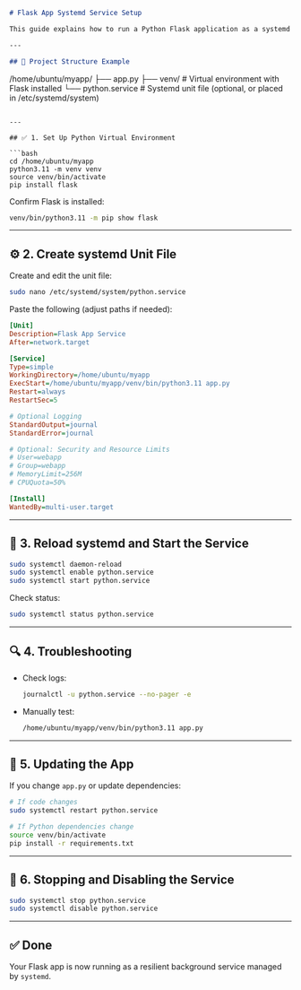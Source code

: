 ```markdown
# Flask App Systemd Service Setup

This guide explains how to run a Python Flask application as a systemd service using a virtual environment.

---

## 🧱 Project Structure Example

```

/home/ubuntu/myapp/
├── app.py
├── venv/                  # Virtual environment with Flask installed
└── python.service         # Systemd unit file (optional, or placed in /etc/systemd/system)

````

---

## ✅ 1. Set Up Python Virtual Environment

```bash
cd /home/ubuntu/myapp
python3.11 -m venv venv
source venv/bin/activate
pip install flask
````

Confirm Flask is installed:

```bash
venv/bin/python3.11 -m pip show flask
```

---

## ⚙️ 2. Create systemd Unit File

Create and edit the unit file:

```bash
sudo nano /etc/systemd/system/python.service
```

Paste the following (adjust paths if needed):

```ini
[Unit]
Description=Flask App Service
After=network.target

[Service]
Type=simple
WorkingDirectory=/home/ubuntu/myapp
ExecStart=/home/ubuntu/myapp/venv/bin/python3.11 app.py
Restart=always
RestartSec=5

# Optional Logging
StandardOutput=journal
StandardError=journal

# Optional: Security and Resource Limits
# User=webapp
# Group=webapp
# MemoryLimit=256M
# CPUQuota=50%

[Install]
WantedBy=multi-user.target
```

---

## 🔄 3. Reload systemd and Start the Service

```bash
sudo systemctl daemon-reload
sudo systemctl enable python.service
sudo systemctl start python.service
```

Check status:

```bash
sudo systemctl status python.service
```

---

## 🔍 4. Troubleshooting

* Check logs:

  ```bash
  journalctl -u python.service --no-pager -e
  ```
* Manually test:

  ```bash
  /home/ubuntu/myapp/venv/bin/python3.11 app.py
  ```

---

## 🧼 5. Updating the App

If you change `app.py` or update dependencies:

```bash
# If code changes
sudo systemctl restart python.service

# If Python dependencies change
source venv/bin/activate
pip install -r requirements.txt
```

---

## 🛑 6. Stopping and Disabling the Service

```bash
sudo systemctl stop python.service
sudo systemctl disable python.service
```

---

## ✅ Done

Your Flask app is now running as a resilient background service managed by `systemd`.

